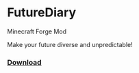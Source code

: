 # FutureDiary

Minecraft Forge Mod

Make your future diverse and unpredictable!

### [Download](https://legacy.curseforge.com/minecraft/mc-mods/futurediary/files)
